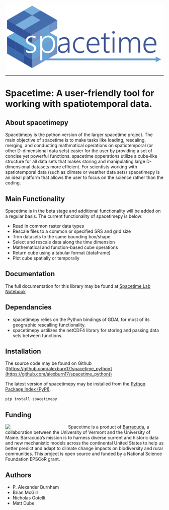 

![spacetimepy logo](docs/barraLogo.jpg)


-----------------

# Spacetime: A user-friendly tool for working with spatiotemporal data.

## About spacetimepy

Spacetimepy is the python version of the larger spacetime project. The main objective of spacetime is to make tasks like loading, rescaling, merging, and conducting mathmatical operations on spatiotemporal (or other D-dimensional data sets) easier for the user by providing a set of concise yet powerful functions. spacetime opperations utilize a cube-like structure for all data sets that makes storing and manipulating large D-dimensional datasets more efficient. For scientists working with spatiotemporal data (such as climate or weather data sets) spacetimepy is an ideal platform that allows the user to focus on the science rather than the coding.


## Main Functionality
Spacetime is in the beta stage and additional functionality will be added on a regular basis. The current functionality of spacetimepy is below:

- Read in common raster data types
- Rescale files to a common or specified SRS and grid size
- Trim datasets to the same bounding box/shape
- Select and rescale data along the time dimension
- Mathematical and function-based cube operations
- Return cube using a tabular format (dataframe)
- Plot cube spatially or temporally  

## Documentation

The full documentation for this library may be found at [Spacetime Lab Notebook](https://alexburn17.github.io/Theme3_LabNotebook/)


## Dependancies

- spacetimepy relies on the Python bindings of GDAL for most of its geographic rescalling functionality.
- spacetimepy ustilizes the netCDF4 library for storing and passing data sets between functions.


## Installation

The source code may be found on Github ([https://github.com/alexburn17/spacetime_python](https://github.com/alexburn17/spacetime_python))

The latest version of spacetimepy may be installed from the [Python Package Index (PyPI)](https://pypi.org/project/spacetimepy).

```sh
pip install spacetimepy
```


## Funding

<img src="docs/barracuda_logo_final.png" width="200" align="left">

Spacetime is a product of [Barracuda](https://biobarracuda.org/), a collaboration between the University of Vermont and the University of Maine. Barracuda’s mission is to harness diverse current and historic data and new mechanistic models across the continental United States to help us better predict and adapt to climate change impacts on biodiversity and rural communities. This project is open source and funded by a National Science Foundation EPSCoR grant.			



## Authors

- P. Alexander Burnham
- Brian McGill
- Nicholas Gotelli
- Matt Dube

